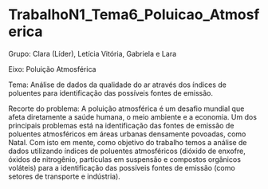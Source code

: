# TrabalhoN1_Tema6_Poluicao_Atmosferica

Grupo: Clara (Líder), Letícia Vitória, Gabriela e Lara

Eixo: Poluição Atmosférica

Tema: Análise de dados da qualidade do ar através dos índices de poluentes para identificação das possíveis fontes de emissão.

Recorte do problema: A poluição atmosférica é um desafio mundial que afeta diretamente a saúde humana, o meio ambiente e a economia. Um dos principais problemas está na identificação das fontes de emissão de poluentes atmosféricos em áreas urbanas densamente povoadas, como Natal. Com isto em mente, como objetivo do trabalho temos a análise de dados utilizando índices de poluentes atmosféricos (dióxido de enxofre, óxidos de nitrogênio, partículas em suspensão e compostos orgânicos voláteis) para a identificação das possíveis fontes de emissão (como setores de transporte e indústria).
